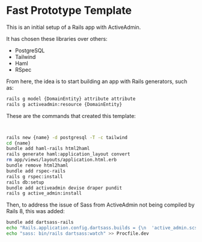 # Fast Prototype Template

This is an initial setup of a Rails app with ActiveAdmin.

It has chosen these libraries over others:

- PostgreSQL
- Tailwind
- Haml 
- RSpec
 
From here, the idea is to start building an app with Rails generators, such as:

``` sh
rails g model {DomainEntity} attribute attribute 
rails g activeadmin:resource {DomainEntity} 
```

These are the commands that created this template:

``` sh


rails new {name} -d postgresql -T -c tailwind 
cd {name}
bundle add haml-rails html2haml
rails generate haml:application_layout convert
rm app/views/layouts/application.html.erb
bundle remove html2haml
bundle add rspec-rails
rails g rspec:install
rails db:setup
bundle add activeadmin devise draper pundit
rails g active_admin:install
```

Then, to address the issue of Sass from ActiveAdmin not being compiled by Rails 8, this was added:

``` sh
bundle add dartsass-rails
echo "Rails.application.config.dartsass.builds = {\n  'active_admin.scss' => 'active_admin.css'\n}" > config/initializers/dartsass.rb
echo "sass: bin/rails dartsass:watch" >> Procfile.dev
```

